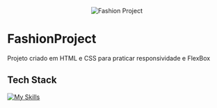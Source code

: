 <p align="center">
  <img src="../.github/example.png" alt="Fashion Project">
</p>

# FashionProject

Projeto criado em HTML e CSS para praticar responsividade e FlexBox

## Tech Stack

<!--- # "Verify icons availability here https://github.com/tandpfun/skill-icons" -->

[![My Skills](https://skillicons.dev/icons?i=ts,nestjs,prisma,docker,postgres,vite,react,tailwind)](https://skillicons.dev)

